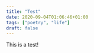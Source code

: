 ```yaml
---
title: "Test"
date: 2020-09-04T01:06:46+01:00
tags: ["poetry", "life"]
draft: false
---
```


This is a test!
